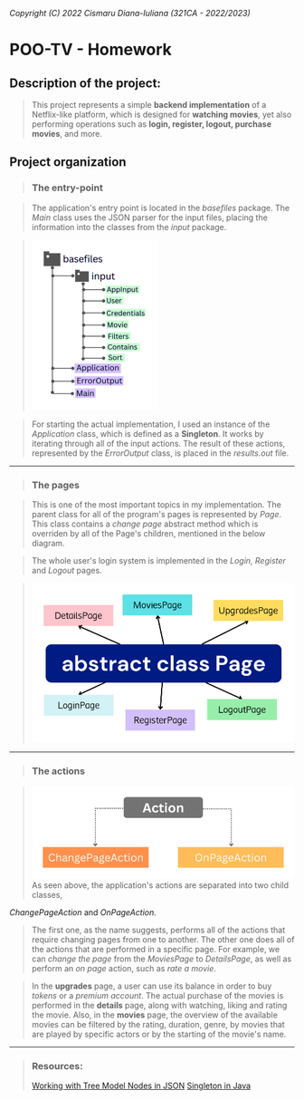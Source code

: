*Copyright (C) 2022 Cismaru Diana-Iuliana (321CA - 2022/2023)*

# POO-TV - Homework

## Description of the project:
> This project represents a simple **backend implementation** of a Netflix-like
platform, which is designed for **watching movies**, yet also performing operations
such as **login, register, logout, purchase movies**, and more.

## Project organization

> ### The entry-point

> The application's entry point is located in the *basefiles* package. The *Main* 
class uses the JSON parser for the input files, placing the information into the
classes from the *input* package.

> <img alt="flow chart" src="images/basefiles-Diagram-small.jpg" title="flow chart"/>

> For starting the actual implementation, I used an instance of the *Application*
class, which is defined as a **Singleton**. It works by iterating through all of
the input actions.
> The result of these actions, represented by the *ErrorOutput* class, is placed
in the *results.out* file.

----
> ### The pages

> This is one of the most important topics in my implementation. The parent class
for all of the program's pages is represented by *Page*. This class contains a
*change page* abstract method which is overriden by all of the Page's children,
mentioned in the below diagram.

> The whole user's login system is implemented in the *Login, Register* and
*Logout* pages.

> <img alt="flow chart" src="images/Page-Diagram-small.jpg" title="flow chart"/>
---
> ### The actions

> <img alt="flow chart" src="images/ActionDiagram-small.jpg" title="flow chart"/>
> As seen above, the application's actions are separated into two child classes,
*ChangePageAction* and *OnPageAction*.
> The first one, as the name suggests, performs all of the actions that require
changing pages from one to another. The other one does all of the actions that
are performed in a specific page.
> For example, we can *change the page* from the *MoviesPage* to *DetailsPage*, 
as well as perform an *on page* action, such as *rate a movie*.

> In the **upgrades** page, a user can use its balance in order to buy *tokens*
or a *premium account*. The actual purchase of the movies is performed in the 
**details** page, along with watching, liking and rating the movie. Also, in the
**movies** page, the overview of the available movies can be filtered by the rating,
duration, genre, by movies that are played by specific actors or by the starting of
the movie's name.

---

> ### Resources:
> [Working with Tree Model Nodes in JSON](https://www.baeldung.com/jackson-json-node-tree-model)
> [Singleton in Java](https://www.geeksforgeeks.org/singleton-class-java/)
